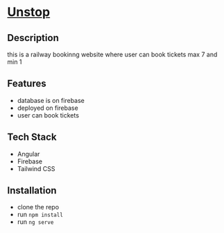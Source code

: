 # [Unstop](https://train-booking-sys.web.app/)

## Description

this is a railway bookinng website where user can book tickets max 7 and min 1

## Features

- database is on firebase
- deployed on firebase
- user can book tickets

## Tech Stack

- Angular
- Firebase
- Tailwind CSS

## Installation

- clone the repo
- run `npm install`
- run `ng serve`

